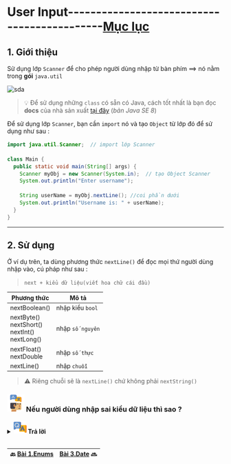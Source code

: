 # User Input--------------------------------------------[Mục lục](https://github.com/Zenfection/Java)

## 1. Giới thiệu

Sử dụng lớp `Scanner` để cho phép người dùng nhập từ bàn phím ==> nó nằm trong **gói** `java.util`

<img title="" src="https://raw.githubusercontent.com/Zenfection/Image/master/2021/02/06-22-17-33-Ảnh%20chụp%20Màn%20hình%202021-02-06%20lúc%2022.17.24.png" alt="sda" width="445">

>  💡 Để sử dụng những `class` có sẵn có Java, cách tốt nhất là bạn đọc  **docs** của nhà sản xuất [tại đây](https://docs.oracle.com/javase/8/docs/api/java/util/Scanner.html) (*bản Java SE 8*)

Để sử dụng lớp `Scanner`, bạn cần `import` nó và tạo `Object` từ lớp đó để sử dụng như sau : 

```java
import java.util.Scanner;  // import lớp Scanner

class Main {
  public static void main(String[] args) {
    Scanner myObj = new Scanner(System.in);  // tạo Object Scanner
    System.out.println("Enter username");

    String userName = myObj.nextLine(); //coi phần dưới
    System.out.println("Username is: " + userName); 
  }
}
```

---

## 2. Sử dụng

Ở ví dụ trên, ta dùng phương thức `nextLine()` để đọc mọi thứ người dùng nhập vào, cú pháp như sau : 

> `next + kiểu dữ liệu(viết hoa chữ cái đầu)` 

| Phương thức                                              | Mô tả            |
| -------------------------------------------------------- | ---------------- |
| nextBoolean()                                            | nhập kiểu `bool` |
| nextByte()<br>nextShort()<br>nextInt()<br>nextLong()<br> | nhập `số nguyên` |
| nextFloat()<br>nextDouble                                | nhập `số thực`   |
| nextLine()                                               | nhập `chuỗi`     |

> ⚠️ Riêng chuỗi sẽ là `nextLine()` chứ không phải `nextString()`

### ![Language Learningpng](https://raw.githubusercontent.com/Zenfection/Image/master/2021/02/02-14-14-12-Language%20Learning.png) Nếu người dùng nhập sai kiểu dữ liệu thì sao ? 

<details>
<summary><b><img src="https://raw.githubusercontent.com/Zenfection/Image/master/2021/02/01-13-25-05-Questions%20And%20Answers.png"> Trả lời</summary>

<br>

Nếu bạn sử dụng `nextInt()`, nhưng người dùng lại nhập vào chuỗi

===> Ngay lập tức sẽ xuất hiện lỗi tên là `InputMismatchException`

> 💡 Bạn có thể sử dụng **Google** để tra lỗi đó 

</details>

<br>

| 🔙  [Bài 1.Enums](https://github.com/Zenfection/Java/blob/master/Java%20Advaced/1.Enums.md) | [Bài 3.Date](https://github.com/Zenfection/Java/blob/master/Java%20Advaced/3.Date.md) 🔜  |
| ----------------------------------------------------------------------------------------------------- | --- |